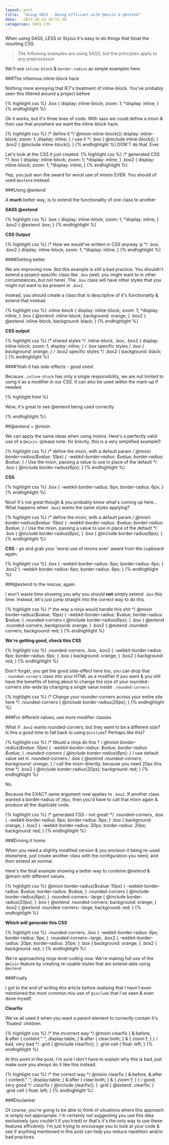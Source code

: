 ```yaml
---
layout: post
title:  "Using SASS - Being efficient with @mixin & @extend"
date:   2013-10-13 20:51:39
categories: SASS CSS
---
```


When using SASS, LESS or Stylus it's easy to do things that bloat the resulting CSS.

> The following examples are using SASS, but the principles apply to any preprocessor

We'll use `inline-block` & `border-radius` as simple examples here.

###The infamous inline-block hack

Nothing more annoying that IE7's treatment of inline-block. You've probably seen this littered around a project before

{% highlight css %}
.box {
	display: inline-block;
    zoom: 1;
    *display: inline;
}
{% endhighlight %}

Ok it works, but it's three lines of code. With sass we could define a mixin & then use that anywhere we want the inline-block hack.

{% highlight css %}
/* define it */
@mixin inline-block(){
    display: inline-block;
    zoom: 1;
    *display: inline;
}
/* use it */
.box {
    @include inline-block();
}
.box2 {
    @include inline-block();
}
{% endhighlight %}
DON'T do that. Ever.

Let's look at the CSS it just created.
{% highlight css %}
/* generated CSS */
.box {
  display: inline-block;
  zoom: 1;
  *display: inline;
}
.box2 {
  display: inline-block;
  zoom: 1;
  *display: inline;
}
{% endhighlight %}

Yep, you just won the award for worst use of mixins EVER. You should of used `@extend` instead.

###Using @extend

A **much** better way, is to extend the functionality of one class to another

**SASS @extend**

{% highlight css %}
.box {
    display: inline-block;
    zoom: 1;
    *display: inline;
}
.box2 {
	@extend .box;
}
{% endhighlight %}

**CSS Output**

{% highlight css %}
/* How we would've written in CSS anyway :p */
.box, .box2 {
    display: inline-block;
    zoom: 1;
    *display: inline;
}
{% endhighlight %}

####Getting better

We are improving now. But this example is *still* a bad practice. You shouldn't extend a project-specific class like `.box` (well, you might want to in other circumstances, but not here). The `.box` class will have other styles that you might not want to be present in `.box2`.

Instead, you should create a class that is descriptive of it's functionality & extend that instead.

{% highlight css %}
.inline-block {
    display: inline-block;
    zoom: 1;
    *display: inline;
}
.box {
    @extend .inline-block;
    background: orange;
}
.box2 {
    @extend .inline-block;
    background: black;
}
{% endhighlight %}

**CSS output**

{% highlight css %}
/* shared styles */
.inline-block, .box, .box2 {
	display: inline-block;
	zoom: 1;
	*display: inline;
}
/* .box specific styles */
.box {
	background: orange;
}
/* .box2 specific styles */
.box2 {
	background: black;
}
{% endhighlight %}

####Yeah it has side-effects - good ones!

Because `.inline-block` has only a single responsibility, we are not limited to using it as a modifier in our CSS. It can also be used within the mark-up if needed.

{% highlight html %}
<!-- A silly example, but gets the point across -->
<div class="inline-block">
    <p>Wow, it's great to see @extend being used correctly</p>
</div>
{% endhighlight %}

##@extend + @mixin

We can apply the same ideas when using mixins. Here's a perfectly valid use of a `@mixin`. (please note: for brevity, this is a very simplified example!)


{% highlight css %}
/* define the mixin, with a default param */
@mixin border-radius($value: 10px) {
    -webkit-border-radius: $value;
    border-radius: $value;
}
/* Use the mixin, passing a value to use in place of the default */
.box {
    @include border-radius(6px);
}
{% endhighlight %}

**CSS**

{% highlight css %}
.box {
  -webkit-border-radius: 6px;
  border-radius: 6px;
}
{% endhighlight %}

Nice! It's not great though & you probably know what's coming up here... What happens when `.box2` wants the same styles applying?

{% highlight css %}
/* define the mixin, with a default param */
@mixin border-radius($value: 10px) {
    -webkit-border-radius: $value;
    border-radius: $value;
}
/* Use the mixin, passing a value to use in place of the default */
.box {
    @include border-radius(6px);
}
.box {
    @include border-radius(6px);
}
{% endhighlight %}

**CSS** - go and grab your 'worst use of mixins ever' award from the cupboard again.

{% highlight css %}
.box {
  -webkit-border-radius: 6px;
  border-radius: 6px;
}
.box2 {
  -webkit-border-radius: 6px;
  border-radius: 6px;
}
{% endhighlight %}

###@extend to the rescue, again.

I won't waste time showing you why you should **not** simply extend `.box` this time. Instead, let's just jump straight into the correct way to do this.

{% highlight css %}
/* the way a ninja would handle this shit */
@mixin border-radius($value: 10px) {
    -webkit-border-radius: $value;
    border-radius: $value;
}
.rounded-corners {
    @include border-radius(6px);
}
.box {
    @extend .rounded-corners;
    background: orange;
}
.box2 {
    @extend .rounded-corners;
    background: red;
}
{% endhighlight %}

**We're getting good, check this CSS**

{% highlight css %}
.rounded-corners, .box, .box2 {
  -webkit-border-radius: 6px;
  border-radius: 6px;
}
.box {
  background: orange;
}
.box2 {
  background: red;
}
{% endhighlight %}

Don't forget, you get the good side-effect here too, you can drop that `.rounded-corners` class into your HTML as a modifier if you want & you still have the benefits of being about to change the size of your rounded-corners site-wide by changing a single value inside `.rounded-corners`

{% highlight css %}
/* Change your rounder-corners across your entire site here */
.rounded-corners {
    @include border-radius(20px);
}
{% endhighlight %}

###For different values, use more modifier classes

What if `.box2` wants rounded-corners, but they want to be a different size? Is this a good time to fall back to using `@include`? Perhaps like this?

{% highlight css %}
/* Would a ninja do this ? */
@mixin border-radius($value: 10px) {
    -webkit-border-radius: $value;
    border-radius: $value;
}
.rounded-corners {
    @include border-radius(6px);
}
/* use default value set in .rounded-corners */
.box {
    @extend .rounded-corners;
    background: orange;
}
/* call the mixin directly, because you need 20px this time */
.box2 {
    @include border-radius(20px);
    background: red;
}
{% endhighlight %}

No. 

Because the EXACT same argument now applies to `.box2`. If another class wanted a border-radius of `20px`, then you'd have to call that mixin again & produce all the duplicate code.

{% highlight css %}
/* generated CSS - not great! */
.rounded-corners, .box {
  -webkit-border-radius: 6px;
  border-radius: 6px;
}
.box {
  background: orange;
}
.box2 {
  -webkit-border-radius: 20px;
  border-radius: 20px;
  background: red;
}
{% endhighlight %}

###Driving it home.

When you need a slightly modified version & you envision it being re-used elsewhere, just create another class with the configuration you need, and then extend as normal.

Here's the final example showing a better way to combine @extend & @mixin with different values.

{% highlight css %}
@mixin border-radius($value: 10px) {
    -webkit-border-radius: $value;
    border-radius: $value;
}
.rounded-corners {
    @include border-radius(6px);
}
.rounded-corners--large {
    @include border-radius(20px);
}
.box {
    @extend .rounded-corners;
    background: orange;
}
.box2 {
    @extend .rounded-corners--large;
    background: red;
}
{% endhighlight %}

**Which will generate this CSS**

{% highlight css %}
.rounded-corners, .box {
  -webkit-border-radius: 6px;
  border-radius: 6px;
}
.rounded-corners--large, .box2 {
  -webkit-border-radius: 20px;
  border-radius: 20px;
}
.box {
  background: orange;
}
.box2 {
  background: red;
}
{% endhighlight %}

We're approaching ninja-level coding now. We're making full use of the `@mixin` feature by creating re-usable styles that are extend-able using `@extend`

###Finally

I got to the end of writing this article before realising that I havn't even mentioned the most common mis-use of `@include` that I've seen & even done myself. 

**Clearfix**

We've all used it when you want a parent element to correctly contain it's 'floated' children. 

{% highlight css %}
/* the incorrect way */
@mixin clearfix {
    &:before,
    &:after {
        content:" ";
        display:table;
    }
    &:after {
        clear:both;
    }
    & {
        *zoom:1;
    }
}
/* bad, very bad */
.grid {
    @include clearfix();
}
.grid-cell {
    float: left;
}
{% endhighlight %}

At this point in the post, I'm sure I don't have to explain why this is bad, just make sure you always do it like this instead.

{% highlight css %}
/* the correct way */
@mixin clearfix {
    &:before,
    &:after {
        content:" ";
        display:table;
    }
    &:after {
        clear:both;
    }
    & {
        *zoom:1;
    }
}
/* good, very good */
.clearfix {
    @include clearfix();
}
.grid {
    @extend .clearfix;
}
.grid-cell {
    float: left;
}
{% endhighlight %}

###Disclaimer

Of course, you're going to be able to think of situations where this approach is simply not appropriate. I'm certainly not suggesting you use this idea exclusively (you couldn't if you tried) or that's it's the only way to use these features efficiently. I'm just trying to encourage you to look at your code & see if anything mentioned in this post can help you reduce repetition and/or bad practices. 